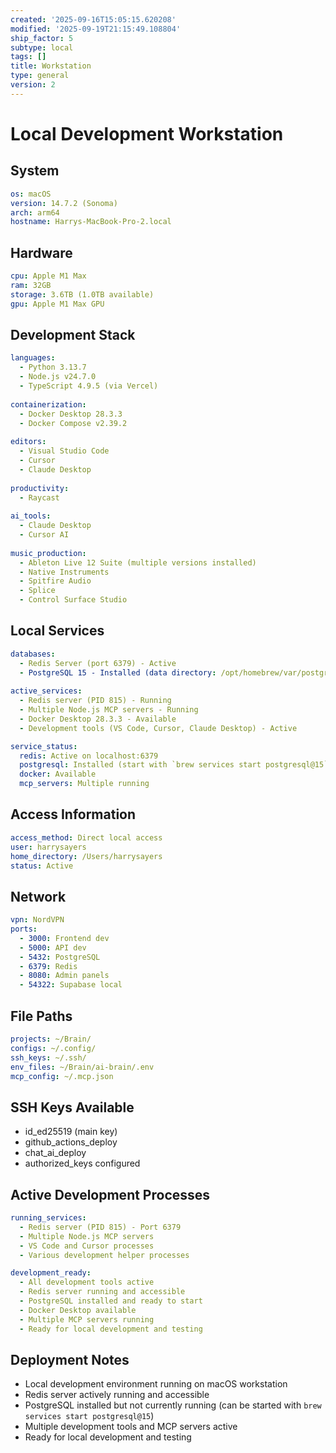 ```yaml
---
created: '2025-09-16T15:05:15.620208'
modified: '2025-09-19T21:15:49.108804'
ship_factor: 5
subtype: local
tags: []
title: Workstation
type: general
version: 2
---
```


# Local Development Workstation

## System
```yaml
os: macOS
version: 14.7.2 (Sonoma)
arch: arm64
hostname: Harrys-MacBook-Pro-2.local
```

## Hardware
```yaml
cpu: Apple M1 Max
ram: 32GB
storage: 3.6TB (1.0TB available)
gpu: Apple M1 Max GPU
```

## Development Stack
```yaml
languages:
  - Python 3.13.7
  - Node.js v24.7.0
  - TypeScript 4.9.5 (via Vercel)
  
containerization:
  - Docker Desktop 28.3.3
  - Docker Compose v2.39.2
  
editors:
  - Visual Studio Code
  - Cursor
  - Claude Desktop
  
productivity:
  - Raycast
  
ai_tools:
  - Claude Desktop
  - Cursor AI
  
music_production:
  - Ableton Live 12 Suite (multiple versions installed)
  - Native Instruments
  - Spitfire Audio
  - Splice
  - Control Surface Studio
```

## Local Services
```yaml
databases:
  - Redis Server (port 6379) - Active
  - PostgreSQL 15 - Installed (data directory: /opt/homebrew/var/postgresql@15)
  
active_services:
  - Redis server (PID 815) - Running
  - Multiple Node.js MCP servers - Running
  - Docker Desktop 28.3.3 - Available
  - Development tools (VS Code, Cursor, Claude Desktop) - Active

service_status:
  redis: Active on localhost:6379
  postgresql: Installed (start with `brew services start postgresql@15`)
  docker: Available
  mcp_servers: Multiple running
```

## Access Information
```yaml
access_method: Direct local access
user: harrysayers
home_directory: /Users/harrysayers
status: Active
```

## Network
```yaml
vpn: NordVPN
ports:
  - 3000: Frontend dev
  - 5000: API dev
  - 5432: PostgreSQL
  - 6379: Redis
  - 8080: Admin panels
  - 54322: Supabase local
```

## File Paths
```yaml
projects: ~/Brain/
configs: ~/.config/
ssh_keys: ~/.ssh/
env_files: ~/Brain/ai-brain/.env
mcp_config: ~/.mcp.json
```

## SSH Keys Available
- id_ed25519 (main key)
- github_actions_deploy
- chat_ai_deploy
- authorized_keys configured

## Active Development Processes
```yaml
running_services:
  - Redis server (PID 815) - Port 6379
  - Multiple Node.js MCP servers
  - VS Code and Cursor processes
  - Various development helper processes

development_ready:
  - All development tools active
  - Redis server running and accessible
  - PostgreSQL installed and ready to start
  - Docker Desktop available
  - Multiple MCP servers running
  - Ready for local development and testing
```

## Deployment Notes
- Local development environment running on macOS workstation
- Redis server actively running and accessible
- PostgreSQL installed but not currently running (can be started with `brew services start postgresql@15`)
- Multiple development tools and MCP servers active
- Ready for local development and testing